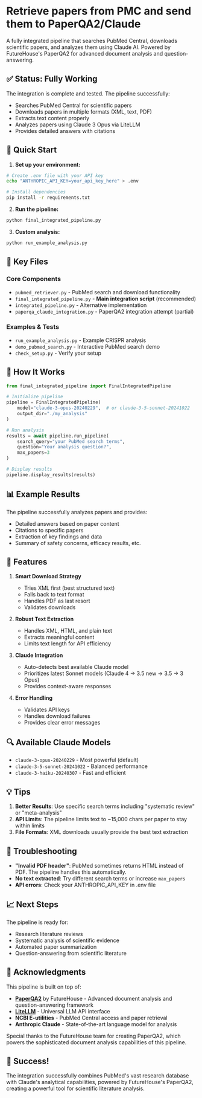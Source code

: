 # Retrieve papers from PMC and send them to PaperQA2/Claude

A fully integrated pipeline that searches PubMed Central, downloads scientific papers, and analyzes them using Claude AI. Powered by FutureHouse's PaperQA2 for advanced document analysis and question-answering.

## ✅ Status: Fully Working

The integration is complete and tested. The pipeline successfully:
- Searches PubMed Central for scientific papers
- Downloads papers in multiple formats (XML, text, PDF)
- Extracts text content properly
- Analyzes papers using Claude 3 Opus via LiteLLM
- Provides detailed answers with citations

## 🚀 Quick Start

1. **Set up your environment:**
```bash
# Create .env file with your API key
echo "ANTHROPIC_API_KEY=your_api_key_here" > .env

# Install dependencies
pip install -r requirements.txt
```

2. **Run the pipeline:**
```bash
python final_integrated_pipeline.py
```

3. **Custom analysis:**
```bash
python run_example_analysis.py
```

## 📁 Key Files

### Core Components
- `pubmed_retriever.py` - PubMed search and download functionality
- `final_integrated_pipeline.py` - **Main integration script** (recommended)
- `integrated_pipeline.py` - Alternative implementation
- `paperqa_claude_integration.py` - PaperQA2 integration attempt (partial)

### Examples & Tests
- `run_example_analysis.py` - Example CRISPR analysis
- `demo_pubmed_search.py` - Interactive PubMed search demo
- `check_setup.py` - Verify your setup

## 🔧 How It Works

```python
from final_integrated_pipeline import FinalIntegratedPipeline

# Initialize pipeline
pipeline = FinalIntegratedPipeline(
    model="claude-3-opus-20240229",  # or claude-3-5-sonnet-20241022
    output_dir="./my_analysis"
)

# Run analysis
results = await pipeline.run_pipeline(
    search_query="your PubMed search terms",
    question="Your analysis question?",
    max_papers=3
)

# Display results
pipeline.display_results(results)
```

## 📊 Example Results

The pipeline successfully analyzes papers and provides:
- Detailed answers based on paper content
- Citations to specific papers
- Extraction of key findings and data
- Summary of safety concerns, efficacy results, etc.

## 🎯 Features

1. **Smart Download Strategy**
   - Tries XML first (best structured text)
   - Falls back to text format
   - Handles PDF as last resort
   - Validates downloads

2. **Robust Text Extraction**
   - Handles XML, HTML, and plain text
   - Extracts meaningful content
   - Limits text length for API efficiency

3. **Claude Integration**
   - Auto-detects best available Claude model
   - Prioritizes latest Sonnet models (Claude 4 → 3.5 new → 3.5 → 3 Opus)
   - Provides context-aware responses

4. **Error Handling**
   - Validates API keys
   - Handles download failures
   - Provides clear error messages

## 🔍 Available Claude Models

- `claude-3-opus-20240229` - Most powerful (default)
- `claude-3-5-sonnet-20241022` - Balanced performance
- `claude-3-haiku-20240307` - Fast and efficient

## 💡 Tips

1. **Better Results**: Use specific search terms including "systematic review" or "meta-analysis"
2. **API Limits**: The pipeline limits text to ~15,000 chars per paper to stay within limits
3. **File Formats**: XML downloads usually provide the best text extraction

## 🐛 Troubleshooting

- **"Invalid PDF header"**: PubMed sometimes returns HTML instead of PDF. The pipeline handles this automatically.
- **No text extracted**: Try different search terms or increase `max_papers`
- **API errors**: Check your ANTHROPIC_API_KEY in .env file

## 📈 Next Steps

The pipeline is ready for:
- Research literature reviews
- Systematic analysis of scientific evidence
- Automated paper summarization
- Question-answering from scientific literature

## 🙏 Acknowledgments

This pipeline is built on top of:
- **[PaperQA2](https://github.com/Future-House/paper-qa)** by FutureHouse - Advanced document analysis and question-answering framework
- **[LiteLLM](https://github.com/BerriAI/litellm)** - Universal LLM API interface
- **NCBI E-utilities** - PubMed Central access and paper retrieval
- **Anthropic Claude** - State-of-the-art language model for analysis

Special thanks to the FutureHouse team for creating PaperQA2, which powers the sophisticated document analysis capabilities of this pipeline.

## 🎉 Success!

The integration successfully combines PubMed's vast research database with Claude's analytical capabilities, powered by FutureHouse's PaperQA2, creating a powerful tool for scientific literature analysis.